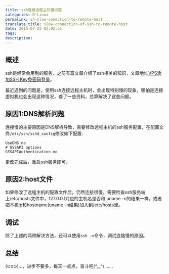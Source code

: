 ```yaml
---
title: ssh连接远程主机慢问题
categories: D-Linux
permalink: sh-slow-conection-to-remote-host
translate_title: slow-connection-of-ssh-to-remote-host
date: 2015-07-22 02:02:51
tags:
description:
---
```

## 概述
ssh是经常会用到的服务，之前有篇文章介绍了ssh相关的知识，文章地址[VPS添加SSH Key免密码登录](http://www.php101.cn/2014/10/12/VPS%E6%B7%BB%E5%8A%A0SSH-Key%E5%85%8D%E5%AF%86%E7%A0%81%E7%99%BB%E5%BD%95/)。  

最近遇到的问题是，使用ssh连接远程主机时，会出现特别慢的现象，哪怕是连接虚拟机也会出现这种情况，查了一些资料，总算解决了这些问题。


## 原因1:DNS解析问题
连接慢的主要原因是DNS解析导致，需要修改远程主机的ssh服务配置，在配置文件`/etc/ssh/sshd_config`修改如下配置:
```
UseDNS no
# GSSAPI options
GSSAPIAuthentication no
```
更改完成后，重启ssh服务即可。

## 原因2:host文件
如果修改了远程主机的配置文件后，仍然连接很慢，需要检查ssh服务端上/etc/hosts文件中，127.0.0.1对应的主机名是否和 uname -n的结果一样，或者把本机ip和hostname(uname -n结果)加入到/etc/hosts里。

## 调试
除了上述的两种解决方法，还可以使用`ssh -v`命令，调试连接慢的原因。


## 总结
(⊙o⊙)…，进步不要多，每天一点点，奋斗吧(*^__^*) ……
<br />
